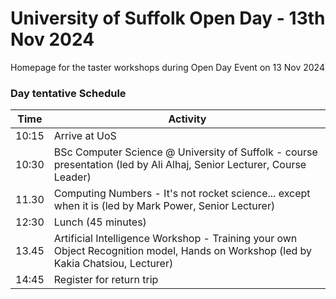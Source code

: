 # University of Suffolk Open Day - 13th Nov 2024
Homepage for the taster workshops during Open Day Event on 13 Nov 2024

### Day tentative Schedule

| Time          | Activity |
| ------------- | ------------- |
|10:15          | Arrive at UoS|
|10:30          | BSc Computer Science @ University of Suffolk - course presentation (led by Ali Alhaj, Senior Lecturer, Course Leader) |
|11.30          | Computing Numbers - It's not rocket science... except when it is (led by Mark Power, Senior Lecturer) |
|12:30          | Lunch (45 minutes) |
|13.45          | Artificial Intelligence Workshop - Training your own Object Recognition model, Hands on Workshop (led by Kakia Chatsiou, Lecturer) |
|14:45          | Register for return trip |

